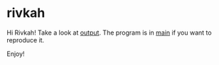 # rivkah

Hi Rivkah! Take a look at [output](./output). The program is in [main](./main.py) if you want to reproduce it.

Enjoy!
